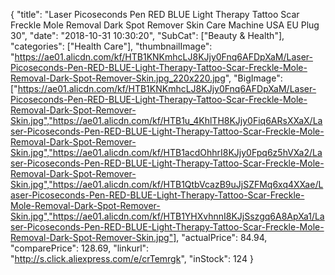 {
	"title": "Laser Picoseconds Pen RED BLUE Light Therapy Tattoo Scar Freckle Mole Removal Dark Spot Remover Skin Care Machine USA EU Plug 30",
	"date": "2018-10-31 10:30:20",
	"SubCat": ["Beauty & Health"],
	"categories": ["Health Care"],
	"thumbnailImage": "https://ae01.alicdn.com/kf/HTB1KNKmhcLJ8KJjy0Fnq6AFDpXaM/Laser-Picoseconds-Pen-RED-BLUE-Light-Therapy-Tattoo-Scar-Freckle-Mole-Removal-Dark-Spot-Remover-Skin.jpg_220x220.jpg",
	"BigImage": ["https://ae01.alicdn.com/kf/HTB1KNKmhcLJ8KJjy0Fnq6AFDpXaM/Laser-Picoseconds-Pen-RED-BLUE-Light-Therapy-Tattoo-Scar-Freckle-Mole-Removal-Dark-Spot-Remover-Skin.jpg","https://ae01.alicdn.com/kf/HTB1u_4KhlTH8KJjy0Fiq6ARsXXaX/Laser-Picoseconds-Pen-RED-BLUE-Light-Therapy-Tattoo-Scar-Freckle-Mole-Removal-Dark-Spot-Remover-Skin.jpg","https://ae01.alicdn.com/kf/HTB1acdOhhrI8KJjy0Fpq6z5hVXa2/Laser-Picoseconds-Pen-RED-BLUE-Light-Therapy-Tattoo-Scar-Freckle-Mole-Removal-Dark-Spot-Remover-Skin.jpg","https://ae01.alicdn.com/kf/HTB1QtbVcazB9uJjSZFMq6xq4XXae/Laser-Picoseconds-Pen-RED-BLUE-Light-Therapy-Tattoo-Scar-Freckle-Mole-Removal-Dark-Spot-Remover-Skin.jpg","https://ae01.alicdn.com/kf/HTB1YHXvhnnI8KJjSszgq6A8ApXa1/Laser-Picoseconds-Pen-RED-BLUE-Light-Therapy-Tattoo-Scar-Freckle-Mole-Removal-Dark-Spot-Remover-Skin.jpg"],
	"actualPrice": 84.94,
	"comparePrice": 128.69,
	"linkurl": "http://s.click.aliexpress.com/e/crTemrgk",
	"inStock": 124
}
